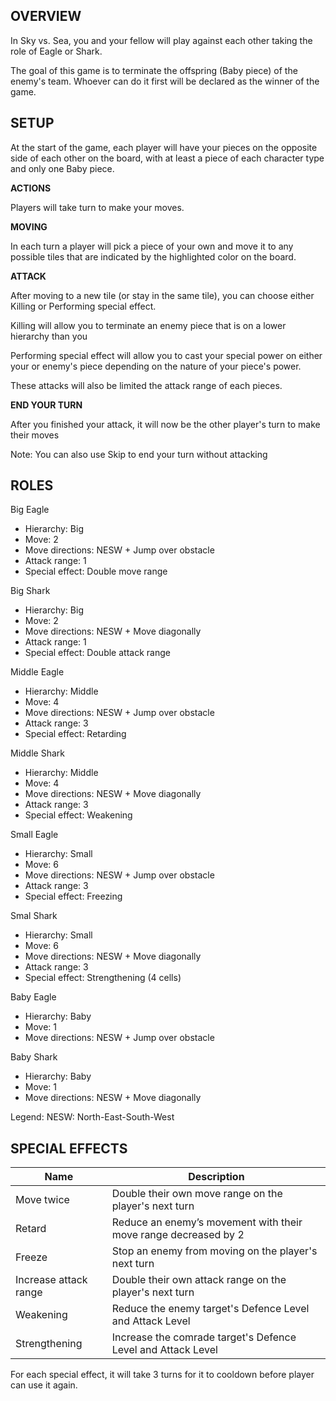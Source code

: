 ## OVERVIEW 

In Sky vs. Sea, you and your fellow will play against each other taking the role of Eagle or Shark. 

The goal of this game is to terminate the offspring (Baby piece) of the enemy's team. Whoever can do it first will be declared as the winner of the game. 

## SETUP 

At the start of the game, each player will have your pieces on the opposite side of each other on the board, with at least a piece of each character type and only one Baby piece.

**ACTIONS**

Players will take turn to make your moves.

**MOVING**

In each turn a player will pick a piece of your own and move it to any possible tiles that are indicated by the highlighted color on the board.

**ATTACK**

After moving to a new tile (or stay in the same tile), you can choose either Killing or Performing special effect.

Killing will allow you to terminate an enemy piece that is on a lower hierarchy than you

Performing special effect will allow you to cast your special power on either your or enemy's piece depending on the nature of your piece's power.

These attacks will also be limited the attack range of each pieces.

**END YOUR TURN**

After you finished your attack, it will now be the other player's turn to make their moves 

Note: You can also use Skip to end your turn without attacking 

## ROLES

Big Eagle
- Hierarchy: Big
- Move: 2
- Move directions: NESW + Jump over obstacle
- Attack range: 1
- Special effect: Double move range

Big Shark
- Hierarchy: Big
- Move: 2
- Move directions: NESW + Move diagonally
- Attack range:  1
- Special effect: Double attack range

Middle Eagle
- Hierarchy: Middle
- Move: 4
- Move directions: NESW + Jump over obstacle
- Attack range: 3
- Special effect: Retarding

Middle Shark
- Hierarchy: Middle
- Move: 4
- Move directions: NESW + Move diagonally
- Attack range: 3
- Special effect: Weakening

Small Eagle
- Hierarchy: Small 
- Move: 6 
- Move directions: NESW + Jump over obstacle
- Attack range: 3
- Special effect: Freezing

Smal Shark
- Hierarchy: Small
- Move: 6
- Move directions: NESW + Move diagonally
- Attack range: 3
- Special effect: Strengthening (4 cells)

Baby Eagle
- Hierarchy: Baby
- Move: 1
- Move directions: NESW + Jump over obstacle

Baby Shark
- Hierarchy: Baby
- Move: 1
- Move directions: NESW + Move diagonally

Legend:
NESW: North-East-South-West

## SPECIAL EFFECTS

| Name | Description |
| - | - |
| Move twice | Double their own move range on the player's next turn |
| Retard | Reduce an enemy’s movement with their move range decreased by 2 |
| Freeze | Stop an enemy from moving on the player's next turn |
| Increase attack range | Double their own attack range on the player's next turn |
| Weakening | Reduce the enemy target's Defence Level and Attack Level |
| Strengthening | Increase the comrade target's Defence Level and Attack Level |

For each special effect, it will take 3 turns for it to cooldown before player can use it again. 

